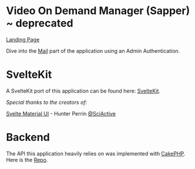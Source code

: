 # Video On Demand Manager (Sapper) ~ deprecated

[Landing Page](https://doojoo.de)

Dive into the [Mail](http://doojoo.de/login?token=eyJ0eXAiOiJKV1QiLCJhbGciOiJIUzI1NiJ9.eyJzdWIiOiIyNCIsImV4cCI6MTg3OTE0NDIzMn0.--X1nVW58hZgWarXOFGvssNnvYz8Fmr2003HfTdn8jc&tab=mail&active=template:magic-link) part of the application using an Admin Authentication.

# SvelteKit

A SvelteKit port of this application can be found here: [SvelteKit](https://github.com/anito/vod-app-svelte-kit).

_Special thanks to the creators of:_

[Svelte Material UI](https://sveltematerialui.com/) - Hunter Perrin [@SciActive](https://twitter.com/SciActive)

# Backend

The API this application heavily relies on was implemented with [CakePHP](https://cakephp.org). Here is the [Repo](https://github.com/anito/vod-backend).
